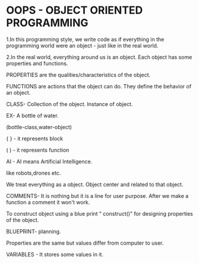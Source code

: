 # OOPS - OBJECT ORIENTED PROGRAMMING	

1.In this programming style, we write code as if everything in the programming world were an object - just like in the real world. 

2.In the real world, everything around us is an object. Each object has some properties and functions.

 PROPERTIES are the qualities/characteristics of the object. 

FUNCTIONS are actions that the object can do. They define the behavior of an object. 

CLASS- Collection of the object. Instance of object.

EX- A bottle of water.

(bottle-class,water-object)

{ } - it represents block

( ) - it represents function

AI  - AI means Artificial Intelligence.

like robots,drones etc.

We treat everything as a object. Object center and related to that object.

COMMENTS- It is nothing but it is a line for user purpose. After we make a function a comment it won't work.

To construct object using a blue print " construct()" for designing properties of the object.

BLUEPRINT- planning.

Properties are the same but values differ from computer to user.

VARIABLES - It stores some values in it.

